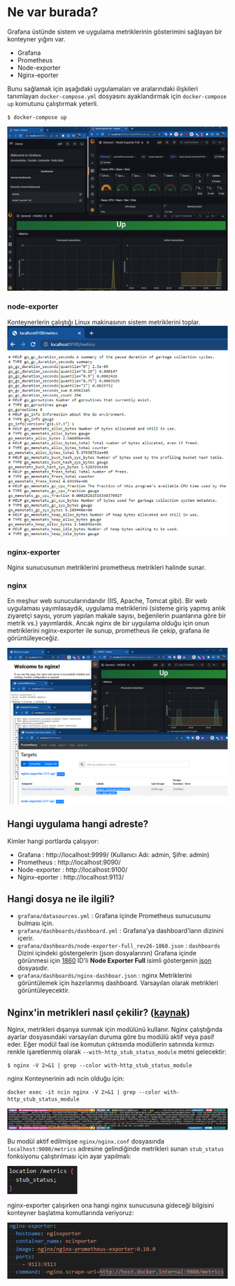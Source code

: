 # Ne var burada?
Grafana üstünde sistem ve uygulama metriklerinin gösterimini sağlayan bir konteyner yığını var.
- Grafana
- Prometheus
- Node-exporter
- Nginx-eporter

Bunu sağlamak için aşağıdaki uygulamaları ve aralarındaki ilişkileri tanımlayan `docker-compose.yml` dosyasını ayaklandırmak için `docker-compose up` komutunu çalıştırmak yeterli.

```shell
$ docker-compose up 
```

![](.vscode/readme-images/2022-03-05-06-41-05.png)

### node-exporter
Konteynerlerin çalıştığı Linux makinasının sistem metriklerini toplar.
![](.vscode/readme-images/2022-03-05-06-56-29.png)

### nginx-exporter
Nginx sunucusunun metriklerini prometheus metrikleri halinde sunar.

### nginx
En meşhur web sunucularındandır (IIS, Apache, Tomcat gibi). Bir web uygulaması yayımlasaydık, uygulama metriklerini (sisteme giriş yapmış anlık ziyaretçi sayısı, yorum yapılan makale sayısı, beğenilerin puanlarına göre bir metrik vs.) yayımlardık. Ancak nginx de bir uygulama olduğu için onun metriklerini nginx-exporter ile sunup, prometheus ile çekip, grafana ile görüntüleyeceğiz. 

![](.vscode/readme-images/2022-03-05-06-49-42.png)


## Hangi uygulama hangi adreste?
Kimler hangi portlarda çalışıyor:
- Grafana : http://localhost:9999/ (Kullanıcı Adı: admin, Şifre: admin)
- Prometheus : http://localhost:9090/
- Node-exporter : http://localhost:9100/
- Nginx-eporter : http://localhost:9113/

## Hangi dosya ne ile ilgili?
- `grafana/datasources.yml` : Grafana içinde Prometheus sunucusunu bulması için.
- `grafana/dashboards/dashboard.yml` : Grafana'ya dashboard'ların dizinini içerir.
- `grafana/dashboards/node-exporter-full_rev26-1860.json` : `dashboards` Dizini içindeki göstergelerin (json dosyalarının) Grafana içinde görünmesi için [1860](https://grafana.com/grafana/dashboards/1860) ID'li **Node Exporter Full** isimli göstergenin [json](https://grafana.com/api/dashboards/1860/revisions/26/download) dosyasıdır.
- `grafana/dashboards/nginx-dashboar.json` : nginx Metriklerini görüntülemek için hazırlanmış dashboard. Varsayılan olarak metrikleri görüntüleyecektir. 

## Nginx'in metrikleri nasıl çekilir? ([kaynak](https://www.tecmint.com/enable-nginx-status-page/))
Nginx, metrikleri dışarıya sunmak için   modülünü kullanır. Nginx çalıştığında ayarlar dosyasındaki varsayılan duruma göre bu modülü aktif veya pasif eder. 
Eğer modül faal ise komutun çıktısında modüllerin satırında kırmızı renkle işaretlenmiş olarak `--with-http_stub_status_module` metni gelecektir:
```shell
$ nginx -V 2>&1 | grep --color with-http_stub_status_module
```

nginx Konteynerinin adı ncin olduğu için:
```shell
docker exec -it ncin nginx -V 2>&1 | grep --color with-http_stub_status_module
```
![](.vscode/readme-images/2022-03-05-07-00-41.png)

Bu modül aktif edilmişse `nginx/nginx.conf` dosyasında `localhost:9080/metrics` adresine gelindiğinde metrikleri sunan `stub_status` fonksiyonu çalıştırılması için ayar yapılmalı: 

![](.vscode/readme-images/2022-03-05-07-02-43.png)

nginx-exporter çalışırken ona hangi nginx sunucusuna gideceği bilgisini konteyner başlatma komutlarında veriyoruz:

![](.vscode/readme-images/2022-03-05-07-07-03.png)